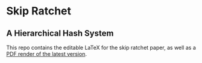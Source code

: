 # Skip Ratchet
## A Hierarchical Hash System

This repo contains the editable LaTeX for the skip ratchet paper, as well as a [PDF render of the latest version](https://raw.githubusercontent.com/fission-codes/skip-ratchet-paper/main/skip-ratchet.pdf).
